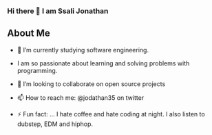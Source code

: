 ### Hi there 👋 I am Ssali Jonathan



## About Me

- 🔭 I’m currently studying software engineering.
- I am so passionate about learning and solving problems with programming.
- 👯 I’m looking to collaborate on open source projects
- 📫 How to reach me: @jodathan35 on twitter

- ⚡ Fun fact: ... I hate coffee and hate coding at night. I also listen to dubstep, EDM and hiphop.
